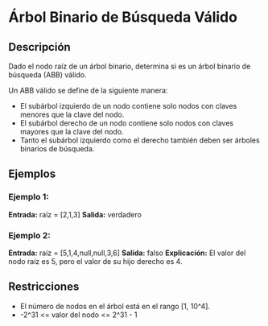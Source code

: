 # Árbol Binario de Búsqueda Válido

## Descripción

Dado el nodo raíz de un árbol binario, determina si es un árbol binario de búsqueda (ABB) válido.

Un ABB válido se define de la siguiente manera:

- El subárbol izquierdo de un nodo contiene solo nodos con claves menores que la clave del nodo.
- El subárbol derecho de un nodo contiene solo nodos con claves mayores que la clave del nodo.
- Tanto el subárbol izquierdo como el derecho también deben ser árboles binarios de búsqueda.

## Ejemplos

### Ejemplo 1:

**Entrada:** raíz = [2,1,3]
**Salida:** verdadero

### Ejemplo 2:

**Entrada:** raíz = [5,1,4,null,null,3,6]
**Salida:** falso
**Explicación:** El valor del nodo raíz es 5, pero el valor de su hijo derecho es 4.

## Restricciones

- El número de nodos en el árbol está en el rango [1, 10^4].
- -2^31 <= valor del nodo <= 2^31 - 1
